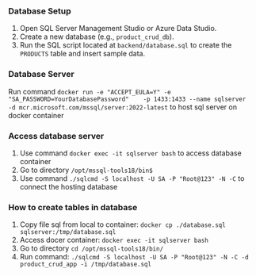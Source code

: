 ### Database Setup

1. Open SQL Server Management Studio or Azure Data Studio.
2. Create a new database (e.g., `product_crud_db`).
3. Run the SQL script located at `backend/database.sql` to create the `PRODUCTS` table and insert sample data.

### Database Server

Run command
`docker run -e "ACCEPT_EULA=Y" -e "SA_PASSWORD=YourDatabasePassword"    -p 1433:1433 --name sqlserver    -d mcr.microsoft.com/mssql/server:2022-latest` to host sql server on docker container

### Access database server

1. Use command `docker exec -it sqlserver bash` to access database container
2. Go to directory `/opt/mssql-tools18/bin$`
3. Use command `./sqlcmd -S localhost -U SA -P "Root@123" -N -C` to connect the hosting database

### How to create tables in database

1. Copy file sql from local to container: `docker cp ./database.sql sqlserver:/tmp/database.sql`
2. Access docer container: `docker exec -it sqlserver bash`
3. Go to directory `cd /opt/mssql-tools18/bin/`
4. Run command: `./sqlcmd -S localhost -U SA -P "Root@123" -N -C -d product_crud_app -i /tmp/database.sql`

